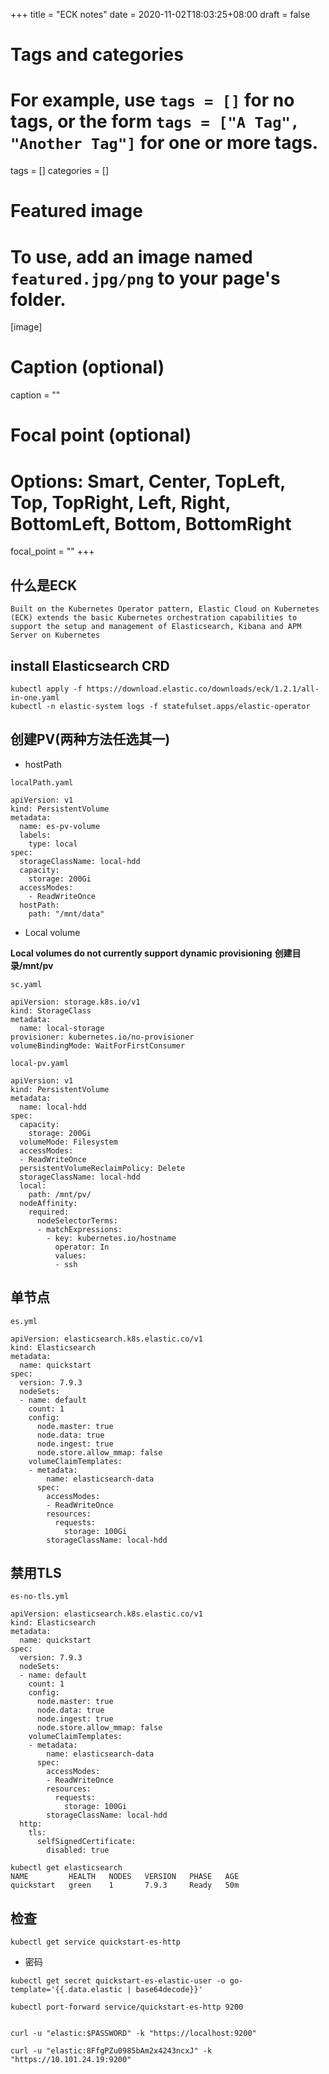 +++
title = "ECK notes"
date = 2020-11-02T18:03:25+08:00
draft = false

# Tags and categories
# For example, use `tags = []` for no tags, or the form `tags = ["A Tag", "Another Tag"]` for one or more tags.
tags = []
categories = []

# Featured image
# To use, add an image named `featured.jpg/png` to your page's folder. 
[image]
  # Caption (optional)
  caption = ""

  # Focal point (optional)
  # Options: Smart, Center, TopLeft, Top, TopRight, Left, Right, BottomLeft, Bottom, BottomRight
  focal_point = ""
+++


## 什么是ECK

```
Built on the Kubernetes Operator pattern, Elastic Cloud on Kubernetes (ECK) extends the basic Kubernetes orchestration capabilities to support the setup and management of Elasticsearch, Kibana and APM Server on Kubernetes
```


## install Elasticsearch CRD

```
kubectl apply -f https://download.elastic.co/downloads/eck/1.2.1/all-in-one.yaml
kubectl -n elastic-system logs -f statefulset.apps/elastic-operator
```

## 创建PV(两种方法任选其一)


- hostPath

`localPath.yaml`

```
apiVersion: v1
kind: PersistentVolume
metadata:
  name: es-pv-volume
  labels:
    type: local
spec:
  storageClassName: local-hdd
  capacity:
    storage: 200Gi
  accessModes:
    - ReadWriteOnce
  hostPath:
    path: "/mnt/data"
```




- Local volume

**Local volumes do not currently support dynamic provisioning**
**创建目录/mnt/pv**

`sc.yaml`

```
apiVersion: storage.k8s.io/v1
kind: StorageClass
metadata:
  name: local-storage
provisioner: kubernetes.io/no-provisioner
volumeBindingMode: WaitForFirstConsumer
```

`local-pv.yaml`

```
apiVersion: v1
kind: PersistentVolume
metadata:
  name: local-hdd
spec:
  capacity:
    storage: 200Gi
  volumeMode: Filesystem
  accessModes:
  - ReadWriteOnce
  persistentVolumeReclaimPolicy: Delete
  storageClassName: local-hdd
  local:
    path: /mnt/pv/
  nodeAffinity:
    required:
      nodeSelectorTerms:
      - matchExpressions:
        - key: kubernetes.io/hostname
          operator: In
          values:
          - ssh
```

## 单节点

`es.yml`

```
apiVersion: elasticsearch.k8s.elastic.co/v1
kind: Elasticsearch
metadata:
  name: quickstart
spec:
  version: 7.9.3
  nodeSets:
  - name: default
    count: 1
    config:
      node.master: true
      node.data: true
      node.ingest: true
      node.store.allow_mmap: false
    volumeClaimTemplates:
    - metadata:
        name: elasticsearch-data
      spec:
        accessModes:
        - ReadWriteOnce
        resources:
          requests:
            storage: 100Gi
        storageClassName: local-hdd
```


## 禁用TLS

`es-no-tls.yml`

```
apiVersion: elasticsearch.k8s.elastic.co/v1
kind: Elasticsearch
metadata:
  name: quickstart
spec:
  version: 7.9.3
  nodeSets:
  - name: default
    count: 1
    config:
      node.master: true
      node.data: true
      node.ingest: true
      node.store.allow_mmap: false
    volumeClaimTemplates:
    - metadata:
        name: elasticsearch-data
      spec:
        accessModes:
        - ReadWriteOnce
        resources:
          requests:
            storage: 100Gi
        storageClassName: local-hdd
  http:
    tls:
      selfSignedCertificate:
        disabled: true

```


```
kubectl get elasticsearch
NAME         HEALTH   NODES   VERSION   PHASE   AGE
quickstart   green    1       7.9.3     Ready   50m

```


## 检查


```
kubectl get service quickstart-es-http
```


- 密码

```
kubectl get secret quickstart-es-elastic-user -o go-template='{{.data.elastic | base64decode}}'
```



```
kubectl port-forward service/quickstart-es-http 9200


curl -u "elastic:$PASSWORD" -k "https://localhost:9200"

curl -u "elastic:8FfgPZu0985bAm2x4243ncxJ" -k "https://10.101.24.19:9200"



```